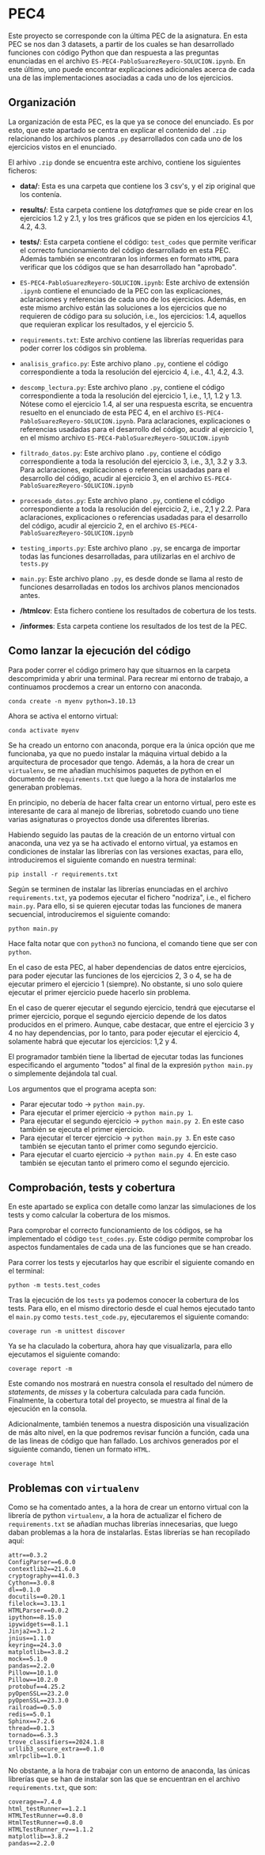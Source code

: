 
# PEC4

Este proyecto se corresponde con la última PEC de la asignatura. En esta PEC se nos dan 3 datasets, a partir de los cuales se han desarrollado funciones con código Python que dan respuesta a las preguntas enunciadas en el archivo `ES-PEC4-PabloSuarezReyero-SOLUCION.ipynb`. En este último, uno puede encontrar explicaciones adicionales acerca de cada una de las implementaciones asociadas a cada uno de los ejercicios.

## Organización

La organización de esta PEC, es la que ya se conoce del enunciado. Es por esto, que este apartado se centra en explicar el contenido del `.zip` relacionando los archivos planos `.py` desarrollados con cada uno de los ejercicios vistos en el enunciado.

El arhivo `.zip` donde se encuentra este archivo, contiene los siguientes ficheros:

- **data/**: Esta es una carpeta que contiene los 3 csv's, y el zip original que los contenía.

- **results/**: Esta carpeta contiene los *dataframes* que se pide crear en los ejercicios 1.2 y 2.1, y los tres gráficos que se piden en los ejercicios 4.1, 4.2, 4.3.

- **tests/**: Esta carpeta contiene el código: `test_codes` que permite verificar el correcto funcionamiento del código desarrollado en esta PEC. Además también se encontraran los informes en formato `HTML` para verificar que los códigos que se han desarrollado han "aprobado".

- `ES-PEC4-PabloSuarezReyero-SOLUCION.ipynb`: Este archivo de extensión `.ipynb` contiene el enunciado de la PEC con las explicaciones, aclaraciones y referencias de cada uno de los ejercicios. Además, en este mismo archivo están las soluciones a los ejercicios que no requieren de código para su solución, i.e., los ejercicios: 1.4, aquellos que requieran explicar los resultados, y el ejercicio 5.

- `requirements.txt`: Este archivo contiene las librerías requeridas para poder correr los códigos sin problema.

- `analisis_grafico.py`: Este archivo plano `.py`, contiene el código correspondiente a toda la resolución del ejercicio 4, i.e., 4.1, 4.2, 4.3.

- `descomp_lectura.py`: Este archivo plano `.py`, contiene el código correspondiente a toda la resolución del ejercicio 1, i.e., 1,1, 1.2 y 1.3. Nótese como el ejercicio 1.4, al ser una respuesta escrita, se encuentra resuelto en el enunciado de esta PEC 4, en el archivo `ES-PEC4-PabloSuarezReyero-SOLUCION.ipynb`. Para aclaraciones, explicaciones o referencias usadadas para el desarrollo del código, acudir al ejercicio 1, en el mismo archivo `ES-PEC4-PabloSuarezReyero-SOLUCION.ipynb`

- `filtrado_datos.py`: Este archivo plano `.py`, contiene el código correspondiente a toda la resolución del ejercicio 3, i.e., 3,1, 3.2 y 3.3. Para aclaraciones, explicaciones o referencias usadadas para el desarrollo del código, acudir al ejercicio 3, en el archivo `ES-PEC4-PabloSuarezReyero-SOLUCION.ipynb`

- `procesado_datos.py`: Este archivo plano `.py`, contiene el código correspondiente a toda la resolución del ejercicio 2, i.e., 2,1 y 2.2. Para aclaraciones, explicaciones o referencias usadadas para el desarrollo del código, acudir al ejercicio 2, en el archivo `ES-PEC4-PabloSuarezReyero-SOLUCION.ipynb`

- `testing_imports.py`: Este archivo plano `.py`, se encarga de importar todas las funciones desarrolladas, para utilizarlas en el archivo de `tests.py`

- `main.py`: Este archivo plano `.py`, es desde donde se llama al resto de funciones desarrolladas en todos los archivos planos mencionados antes.

- **/htmlcov**: Esta fichero contiene los resultados de cobertura de los tests.

- **/informes**: Esta carpeta contiene los resultados de los test de la PEC.


## Como lanzar la ejecución del código

Para poder correr el código primero hay que situarnos en la carpeta descomprimida y abrir una terminal. Para recrear mi entorno de trabajo, a continuamos procdemos a crear un entorno con anaconda.

```
conda create -n myenv python=3.10.13
```
Ahora se activa el entorno virtual:

```
conda activate myenv
```
Se ha creado un entorno con anaconda, porque era la única opción que me funcionaba, ya que no puedo instalar la máquina virtual debido a la arquitectura de procesador que tengo. Además, a la hora de crear un `virtualenv`, se me añadían muchísimos paquetes de python en el documento de `requirements.txt` que luego a la hora de instalarlos me generaban problemas.

En principio, no debería de hacer falta crear un entorno virtual, pero este es interesante de cara al manejo de librerias, sobretodo cuando uno tiene varias asignaturas o proyectos donde usa diferentes librerías.

Habiendo seguido las pautas de la creación de un entorno virtual con anaconda, una vez ya se ha activado el entorno virtual, ya estamos en condiciones de instalar las librerías con las versiones exactas, para ello, introduciremos el siguiente comando en nuestra terminal:

```
pip install -r requirements.txt
```
Según se terminen de instalar las librerías enunciadas en el archivo `requirements.txt`, ya podemos ejecutar el fichero "nodriza", i.e., el fichero `main.py`. Para ello, si se quieren ejecutar todas las funciones de manera secuencial, introduciremos el siguiente comando:

```
python main.py
```
Hace falta notar que con `python3` no funciona, el comando tiene que ser con `python`.

En el caso de esta PEC, al haber dependencias de datos entre ejercicios, para poder ejecutar las funciones de los ejercicios 2, 3 o 4, se ha de ejecutar primero el ejercicio 1 (siempre). No obstante, si uno solo quiere ejecutar el primer ejercicio puede hacerlo sin problema.

En el caso de querer ejecutar el segundo ejercicio, tendrá que ejecutarse el primer ejercicio, porque el segundo ejercicio depende de los datos producidos en el primero. Aunque, cabe destacar, que entre el ejercicio 3 y 4 no hay dependencias, por lo tanto, para poder ejecutar el ejercicio 4, solamente habrá que ejecutar los ejercicios: 1,2 y 4.

El programador también tiene la libertad de ejecutar todas las funciones especificando el argumento "todos" al final de la expresión `python main.py` o simplemente dejándola tal cual.

Los argumentos que el programa acepta son:
- Parar ejecutar todo -> `python main.py`.
- Para ejecutar el primer ejercicio -> `python main.py 1`.
- Para ejecutar el segundo ejercicio -> `python main.py 2`. En este caso también se ejecuta el primer ejercicio.
- Para ejecutar el tercer ejercicio -> `python main.py 3`. En este caso también se ejecutan tanto el primer como segundo ejercicio.
- Para ejecutar el cuarto ejercicio -> `python main.py 4`. En este caso también se ejecutan tanto el primero como el segundo ejercicio.


## Comprobación, tests y cobertura

En este apartado se explica con detalle como lanzar las simulaciones de los tests y como calcular la cobertura de los mismos.

Para comprobar el correcto funcionamiento de los códigos, se ha implementado el código `test_codes.py`. Este código permite comprobar los aspectos fundamentales de cada una de las funciones que se han creado.

Para correr los tests y ejecutarlos hay que escribir el siguiente comando en el terminal:

```
python -m tests.test_codes
```
Tras la ejecución de los `tests` ya podemos conocer la cobertura de los tests. Para ello, en el mismo directorio desde el cual hemos ejecutado tanto el `main.py` como `tests.test_code.py`, ejecutaremos el siguiente comando:

```
coverage run -m unittest discover
```

Ya se ha claculado la cobertura, ahora hay que visualizarla, para ello ejecutamos el siguiente comando:

```
coverage report -m
```
Este comando nos mostrará en nuestra consola el resultado del número de *statements*, de *misses* y la cobertura calculada para cada función. Finalmente, la cobertura total del proyecto, se muestra al final de la ejecución en la consola.  

Adicionalmente, también tenemos a nuestra disposición una visualización de más alto nivel, en la que podremos revisar función a función, cada una de las lineas de código que han fallado. Los archivos generados por el siguiente comando, tienen un formato `HTML`.

```
coverage html
```

## Problemas con `virtualenv`

Como se ha comentado antes, a la hora de crear un entorno virtual con la librería de python `virtualenv`, a la hora de actualizar el fichero de `requirements.txt` se añadían muchas librerías innecesarias, que luego daban problemas a la hora de instalarlas. Estas librerías se han recopilado aquí:

```
attr==0.3.2
ConfigParser==6.0.0
contextlib2==21.6.0
cryptography==41.0.3
Cython==3.0.8
dl==0.1.0
docutils==0.20.1
filelock==3.13.1
HTMLParser==0.0.2
ipython==8.15.0
ipywidgets==8.1.1
Jinja2==3.1.2
jnius==1.1.0
keyring==24.3.0
matplotlib==3.8.2
mock==5.1.0
pandas==2.2.0
Pillow==10.1.0
Pillow==10.2.0
protobuf==4.25.2
pyOpenSSL==23.2.0
pyOpenSSL==23.3.0
railroad==0.5.0
redis==5.0.1
Sphinx==7.2.6
thread==0.1.3
tornado==6.3.3
trove_classifiers==2024.1.8
urllib3_secure_extra==0.1.0
xmlrpclib==1.0.1
```
No obstante, a la hora de trabajar con un entorno de anaconda, las únicas librerías que se han de instalar son las que se encuentran en el archivo `requirements.txt`, que son:

```
coverage==7.4.0
html_testRunner==1.2.1
HTMLTestRunner==0.8.0
HtmlTestRunner==0.8.0
HTMLTestRunner_rv==1.1.2
matplotlib==3.8.2
pandas==2.2.0
```






